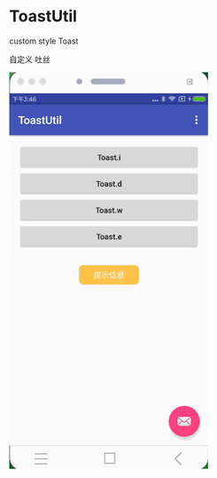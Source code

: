 # ToastUtil
custom style  Toast


 自定义 吐丝
 
 
 
![](https://github.com/longtaoge/ToastUtil/blob/be4bb53c3c5d167c41e3460df8bdbe99abdf0ab6/app/arts/Toast.gif)








